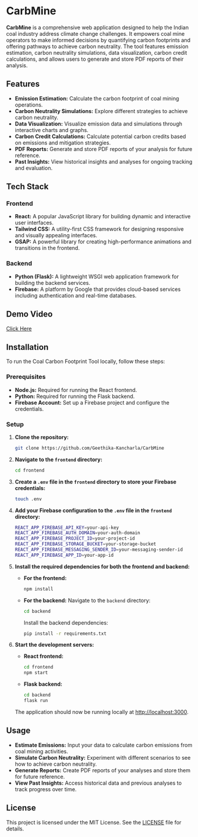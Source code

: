 # CarbMine

**CarbMine** is a comprehensive web application designed to help the Indian coal industry address climate change challenges. It empowers coal mine operators to make informed decisions by quantifying carbon footprints and offering pathways to achieve carbon neutrality. The tool features emission estimation, carbon neutrality simulations, data visualization, carbon credit calculations, and allows users to generate and store PDF reports of their analysis.

## Features

- **Emission Estimation:** Calculate the carbon footprint of coal mining operations.
- **Carbon Neutrality Simulations:** Explore different strategies to achieve carbon neutrality.
- **Data Visualization:** Visualize emission data and simulations through interactive charts and graphs.
- **Carbon Credit Calculations:** Calculate potential carbon credits based on emissions and mitigation strategies.
- **PDF Reports:** Generate and store PDF reports of your analysis for future reference.
- **Past Insights:** View historical insights and analyses for ongoing tracking and evaluation.

## Tech Stack

### Frontend
- **React:** A popular JavaScript library for building dynamic and interactive user interfaces.
- **Tailwind CSS:** A utility-first CSS framework for designing responsive and visually appealing interfaces.
- **GSAP:** A powerful library for creating high-performance animations and transitions in the frontend.

### Backend
- **Python (Flask):** A lightweight WSGI web application framework for building the backend services.
- **Firebase:** A platform by Google that provides cloud-based services including authentication and real-time databases.

## Demo Video

[Click Here](https://photos.app.goo.gl/ovrfDobLS759zMfXA)

## Installation

To run the Coal Carbon Footprint Tool locally, follow these steps:

### Prerequisites

- **Node.js:** Required for running the React frontend.
- **Python:** Required for running the Flask backend.
- **Firebase Account:** Set up a Firebase project and configure the credentials.

### Setup

1. **Clone the repository:**
    ```bash
    git clone https://github.com/Geethika-Kancharla/CarbMine
    ```

2. **Navigate to the `frontend` directory:**
    ```bash
    cd frontend
    ```

3. **Create a `.env` file in the `frontend` directory to store your Firebase credentials:**
    ```bash
    touch .env
    ```

4. **Add your Firebase configuration to the `.env` file in the `frontend` directory:**
    ```bash
    REACT_APP_FIREBASE_API_KEY=your-api-key
    REACT_APP_FIREBASE_AUTH_DOMAIN=your-auth-domain
    REACT_APP_FIREBASE_PROJECT_ID=your-project-id
    REACT_APP_FIREBASE_STORAGE_BUCKET=your-storage-bucket
    REACT_APP_FIREBASE_MESSAGING_SENDER_ID=your-messaging-sender-id
    REACT_APP_FIREBASE_APP_ID=your-app-id
    ```

5. **Install the required dependencies for both the frontend and backend:**

    - **For the frontend:**
        ```bash
        npm install
        ```

    - **For the backend:**
        Navigate to the `backend` directory:
        ```bash
        cd backend
        ```

        Install the backend dependencies:
        ```bash
        pip install -r requirements.txt
        ```

6. **Start the development servers:**

    - **React frontend:**
        ```bash
        cd frontend
        npm start
        ```

    - **Flask backend:**
        ```bash
        cd backend
        flask run
        ```

    The application should now be running locally at [http://localhost:3000](http://localhost:3000).

## Usage

- **Estimate Emissions:** Input your data to calculate carbon emissions from coal mining activities.
- **Simulate Carbon Neutrality:** Experiment with different scenarios to see how to achieve carbon neutrality.
- **Generate Reports:** Create PDF reports of your analyses and store them for future reference.
- **View Past Insights:** Access historical data and previous analyses to track progress over time.

## License

This project is licensed under the MIT License. See the [LICENSE](LICENSE) file for details.

